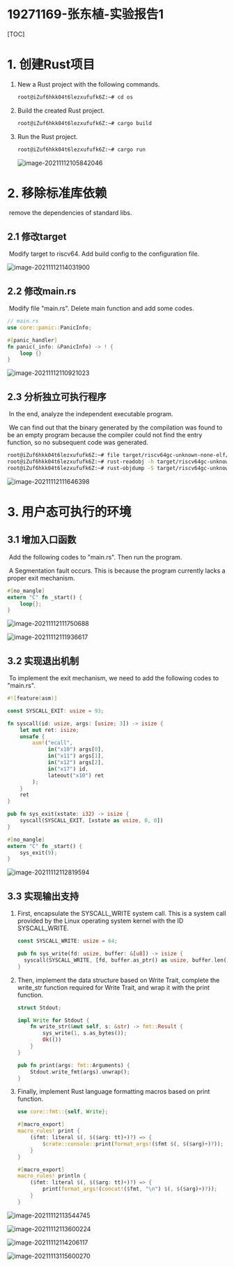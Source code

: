 # 19271169-张东植-实验报告1

[TOC]

# 1. 创建Rust项目

1. New a Rust project with the following commands.

   ```bash
   root@iZuf6hkk04t6lezxufufk6Z:~# cd os
   ```

2. Build the created Rust project.

   ```bash
   root@iZuf6hkk04t6lezxufufk6Z:~# cargo build
   ```

3. Run the Rust project.

   ```bash
   root@iZuf6hkk04t6lezxufufk6Z:~# cargo run
   ```

   ![image-20211112105842046](C:\Users\Dal-Z41\AppData\Roaming\Typora\typora-user-images\image-20211112105842046.png)



# 2. 移除标准库依赖

​	remove the dependencies of standard libs.

## 2.1 修改target

​	Modify target to riscv64. Add build config to the configuration file.

![image-20211112114031900](C:\Users\Dal-Z41\AppData\Roaming\Typora\typora-user-images\image-20211112114031900.png)

## 2.2 修改main.rs

​	Modify file "main.rs". Delete main function and add some codes.

```rust
// main.rs
use core::panic::PanicInfo;

#[panic_handler]
fn panic(_info: &PanicInfo) -> ! {
    loop {}
}
```

![image-20211112110921023](C:\Users\Dal-Z41\AppData\Roaming\Typora\typora-user-images\image-20211112110921023.png)

## 2.3 分析独立可执行程序

​	In the end, analyze the independent executable program. 

​	We can find out that the binary generated by the compilation was found to be an empty program because the compiler could not find the entry function, so no subsequent code was generated.

```bash
root@iZuf6hkk04t6lezxufufk6Z:~# file target/riscv64gc-unknown-none-elf/debug/os
root@iZuf6hkk04t6lezxufufk6Z:~# rust-readobj -h target/riscv64gc-unknown-none-elf/debug/os
root@iZuf6hkk04t6lezxufufk6Z:~# rust-objdump -S target/riscv64gc-unknown-none-elf/debug/os
```

![image-20211112111646398](C:\Users\Dal-Z41\AppData\Roaming\Typora\typora-user-images\image-20211112111646398.png)



# 3. 用户态可执行的环境

## 3.1 增加入口函数

​	Add the following codes to "main.rs". Then run the program.

​	A Segmentation fault occurs. This is because the program currently lacks a proper exit mechanism.

```rust
#[no_mangle]
extern "C" fn _start() {
    loop{};
}
```

![image-20211112111750688](C:\Users\Dal-Z41\AppData\Roaming\Typora\typora-user-images\image-20211112111750688.png)

![image-20211112111936617](C:\Users\Dal-Z41\AppData\Roaming\Typora\typora-user-images\image-20211112111936617.png)

## 3.2 实现退出机制

​	To implement the exit mechanism, we need to add the following codes to "main.rs".

```rust
#![feature(asm)]

const SYSCALL_EXIT: usize = 93;

fn syscall(id: usize, args: [usize; 3]) -> isize {
    let mut ret: isize;
    unsafe {
        asm!("ecall",
             in("x10") args[0],
             in("x11") args[1],
             in("x12") args[2],
             in("x17") id,
             lateout("x10") ret
        );
    }
    ret
}

pub fn sys_exit(xstate: i32) -> isize {
    syscall(SYSCALL_EXIT, [xstate as usize, 0, 0])
}

#[no_mangle]
extern "C" fn _start() {
    sys_exit(9);
}
```

![image-20211112112819594](C:\Users\Dal-Z41\AppData\Roaming\Typora\typora-user-images\image-20211112112819594.png)

## 3.3 实现输出支持

1. First, encapsulate the SYSCALL_WRITE system call. This is a system call provided by the Linux operating system kernel with the ID SYSCALL_WRITE.

   ```rust
   const SYSCALL_WRITE: usize = 64;
   
   pub fn sys_write(fd: usize, buffer: &[u8]) -> isize {
     syscall(SYSCALL_WRITE, [fd, buffer.as_ptr() as usize, buffer.len()])
   }
   ```

2. Then, implement the data structure based on Write Trait, complete the write_str function required for Write Trait, and wrap it with the print function.

   ```rust
   struct Stdout;
   
   impl Write for Stdout {
       fn write_str(&mut self, s: &str) -> fmt::Result {
           sys_write(1, s.as_bytes());
           Ok(())
       }
   }
   
   pub fn print(args: fmt::Arguments) {
       Stdout.write_fmt(args).unwrap();
   }
   ```

3. Finally, implement Rust language formatting macros based on print function.

   ```rust
   use core::fmt::{self, Write};
   
   #[macro_export]
   macro_rules! print {
       ($fmt: literal $(, $($arg: tt)+)?) => {
           $crate::console::print(format_args!($fmt $(, $($arg)+)?));
       }
   }
   
   #[macro_export]
   macro_rules! println {
       ($fmt: literal $(, $($arg: tt)+)?) => {
           print(format_args!(concat!($fmt, "\n") $(, $($arg)+)?));
       }
   }
   ```

![image-20211112113544745](C:\Users\Dal-Z41\AppData\Roaming\Typora\typora-user-images\image-20211112113544745.png)

![image-20211112113600224](C:\Users\Dal-Z41\AppData\Roaming\Typora\typora-user-images\image-20211112113600224.png)

![image-20211112114206117](C:\Users\Dal-Z41\AppData\Roaming\Typora\typora-user-images\image-20211112114206117.png)

![image-20211113115600270](C:\Users\Dal-Z41\AppData\Roaming\Typora\typora-user-images\image-20211113115600270.png)